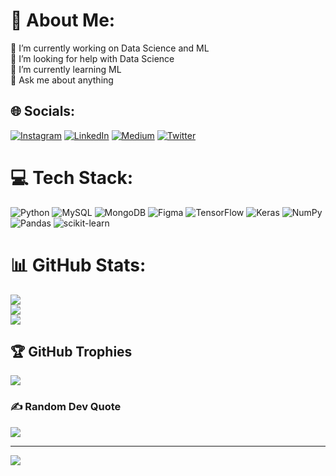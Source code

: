 # 💫 About Me:
🔭 I’m currently working on Data Science and ML<br>🤝 I’m looking for help with Data Science<br>🌱 I’m currently learning ML<br>💬 Ask me about anything<br>


## 🌐 Socials:
[![Instagram](https://img.shields.io/badge/Instagram-%23E4405F.svg?logo=Instagram&logoColor=white)](https://instagram.com/atakan.ak1) [![LinkedIn](https://img.shields.io/badge/LinkedIn-%230077B5.svg?logo=linkedin&logoColor=white)](https://linkedin.com/in/atakan-ak-0988ab200) [![Medium](https://img.shields.io/badge/Medium-12100E?logo=medium&logoColor=white)](https://medium.com/@atakanak513) [![Twitter](https://img.shields.io/badge/Twitter-%231DA1F2.svg?logo=Twitter&logoColor=white)](https://twitter.com/ak1_atakan) 

# 💻 Tech Stack:
![Python](https://img.shields.io/badge/python-3670A0?style=for-the-badge&logo=python&logoColor=ffdd54) ![MySQL](https://img.shields.io/badge/mysql-%2300f.svg?style=for-the-badge&logo=mysql&logoColor=white) ![MongoDB](https://img.shields.io/badge/MongoDB-%234ea94b.svg?style=for-the-badge&logo=mongodb&logoColor=white) 	![Figma](https://img.shields.io/badge/figma-%23F24E1E.svg?style=for-the-badge&logo=figma&logoColor=white) ![TensorFlow](https://img.shields.io/badge/TensorFlow-%23FF6F00.svg?style=for-the-badge&logo=TensorFlow&logoColor=white) ![Keras](https://img.shields.io/badge/Keras-%23D00000.svg?style=for-the-badge&logo=Keras&logoColor=white) ![NumPy](https://img.shields.io/badge/numpy-%23013243.svg?style=for-the-badge&logo=numpy&logoColor=white) ![Pandas](https://img.shields.io/badge/pandas-%23150458.svg?style=for-the-badge&logo=pandas&logoColor=white) ![scikit-learn](https://img.shields.io/badge/scikit--learn-%23F7931E.svg?style=for-the-badge&logo=scikit-learn&logoColor=white)
# 📊 GitHub Stats:
![](https://github-readme-stats.vercel.app/api?username=Kuroin&theme=dracula&hide_border=false&include_all_commits=true&count_private=true)<br/>
![](https://github-readme-streak-stats.herokuapp.com/?user=Kuroin&theme=dracula&hide_border=false)<br/>
![](https://github-readme-stats.vercel.app/api/top-langs/?username=Kuroin&theme=dracula&hide_border=false&include_all_commits=true&count_private=true&layout=compact)

## 🏆 GitHub Trophies
![](https://github-profile-trophy.vercel.app/?username=Kuroin&theme=dracula&no-frame=false&no-bg=false&margin-w=4)

### ✍️ Random Dev Quote
![](https://quotes-github-readme.vercel.app/api?type=horizontal&theme=tokyonight)

---
[![](https://visitcount.itsvg.in/api?id=Kuroin&icon=0&color=0)](https://visitcount.itsvg.in)
